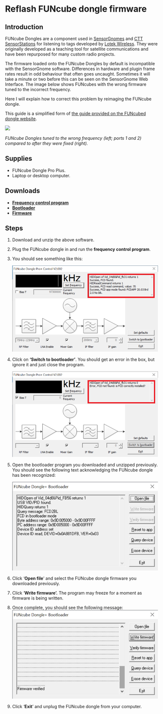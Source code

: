 # Reflash FUNcube dongle firmware

## Introduction

FUNcube Dongles are a component used in [SensorGnomes](https://sensorgnome.org/) and [CTT SensorStations](https://celltracktech.com/) for listening to tags developed by [Lotek Wireless](https://lotek.com/). They were originally developed as a teaching tool for satellite communications and have been repurposed for many custom radio projects.

The firmware loaded onto the FUNcube Dongles by default is incompatible with the SensorGnome software. Differences in hardware and plugin frame rates result in odd behaviour that often goes uncaught. Sometimes it will take a minute or two before this can be seen on the SensorGnome Web Interface. The image below shows FUNcubes with the wrong firmware tuned to the incorrect frequency.

Here I will explain how to correct this problem by reimaging the FUNcube dongle.

This guide is a simplified form of [the guide provided on the FUNcubed dongle website](http://www.funcubedongle.com/MyImages/FCDFirmwareUpdateGuide.pdf).

![](../.gitbook/assets/web-interface\_FCD-incorrect-configuration.png)

_FUNcube Dongles tuned to the wrong frequency (left; ports 1 and 2) compared to after they were fixed (right)._

## Supplies

* FUNcube Dongle Pro Plus.
* Laptop or desktop computer.

## Downloads

* [**Frequency control program**](http://www.funcubedongle.com/MyImages/FCHid2.002.zip)
* [**Bootloader**](http://www.funcubedongle.com/MyImages/FCHIDBL2.001.zip)
* [**Firmware**](http://www.funcubedongle.com/MyImages/FCD2.20.03.48.pro.bin)

## Steps

1. Download and unzip the above software.
2. Plug the FUNcube dongle in and run the **frequency control program**.
3.  You should see something like this:

    ![](<../.gitbook/assets/FCHID2.002 - 1.png>)
4.  Click on **‘Switch to bootloader’**. You should get an error in the box, but ignore it and just close the program.

    ![](<../.gitbook/assets/FCHID2.002 - 3.png>)
5.  Open the bootloader program you downloaded and unzipped previously. You should see the following text acknowledging the FUNcube dongle has been recognized:

    ![](<../.gitbook/assets/FCHIDBL2.001 - 1.png>)
6. Click ‘**Open file**’ and select the FUNcube dongle firmware you downloaded previously.
7. Click ‘**Write firmware’.** The program may freeze for a moment as firmware is being written.
8. Once complete, you should see the following message:\
   ![](<../.gitbook/assets/FCHIDBL2.001 - 2.png>)
9. Click ‘**Exit**’ and unplug the FUNcube dongle from your computer.
